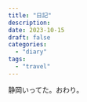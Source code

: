 ```yaml
---
title: "日記"
description:
date: 2023-10-15
draft: false
categories:
  - "diary"
tags:
  - "travel"
---
```


静岡いってた。おわり。
